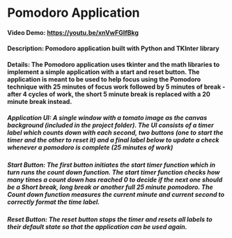 # Pomodoro Application
#### Video Demo:  https://youtu.be/xnVwFGIfBkg
#### Description: Pomodoro application built with Python and TKInter library

#### Details: The Pomodoro application uses tkinter and the math libraries to implement a simple application with a start and reset button. The application is meant to be used to help focus using the Pomodoro technique with 25 minutes of focus work followed by 5 minutes of break - after 4 cycles of work, the short 5 minute break is replaced with a 20 minute break instead.

##### Application UI: A single window with a tomato image as the canvas background (included in the project folder). The UI consists of a timer label which counts down with each second, two buttons (one to start the timer and the other to reset it) and a final label below to update a check whenever a pomodoro is complete (25 minutes of work)

##### Start Button: The first button initiates the start timer function which in turn runs the count down function. The start timer function checks how many times a count down has reached 0 to decide if the next one should be a Short break, long break or another full 25 minute pomodoro. The Count down function measures the current minute and current second to correctly format the time label.

##### Reset Button: The reset button stops the timer and resets all labels to their default state so that the application can be used again.